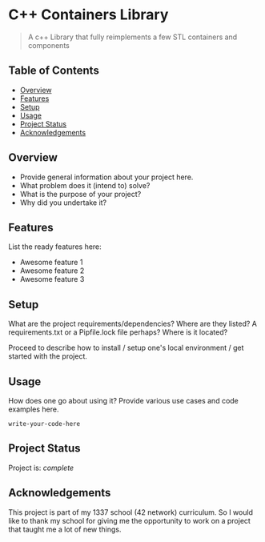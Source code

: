 # C++ Containers Library
> A c++ Library that fully reimplements a few STL containers and components

## Table of Contents
* [Overview](#overview)
* [Features](#features)
* [Setup](#setup)
* [Usage](#usage)
* [Project Status](#project-status)
* [Acknowledgements](#acknowledgements)

## Overview
- Provide general information about your project here.
- What problem does it (intend to) solve?
- What is the purpose of your project?
- Why did you undertake it?
<!-- You don't have to answer all the questions - just the ones relevant to your project. -->

## Features
List the ready features here:
- Awesome feature 1
- Awesome feature 2
- Awesome feature 3

## Setup
What are the project requirements/dependencies? Where are they listed? A requirements.txt or a Pipfile.lock file perhaps? Where is it located?

Proceed to describe how to install / setup one's local environment / get started with the project.


## Usage
How does one go about using it?
Provide various use cases and code examples here.

`write-your-code-here`


## Project Status
Project is: _complete_


## Acknowledgements
This project is part of my 1337 school (42 network) curriculum. So I would like to thank my school for giving me the opportunity to work on a project that taught me a lot of new things.
